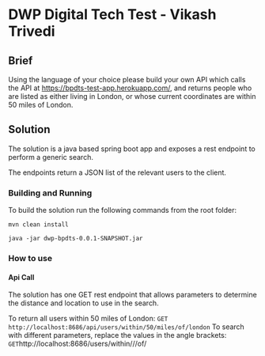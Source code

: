 # DWP Digital Tech Test - Vikash Trivedi

## Brief

Using the language of your choice please build your own API which calls the API at 
https://bpdts-test-app.herokuapp.com/, and returns people who are listed as either 
living in London, or whose current coordinates are within 50 miles of London.

## Solution

The solution is a java based spring boot app and exposes a rest endpoint to perform a generic search. 

The endpoints return a JSON list of the relevant users to the client.

### Building and Running

To build the solution run the following commands from the root folder:

```
mvn clean install

java -jar dwp-bpdts-0.0.1-SNAPSHOT.jar
```

### How to use

#### Api Call

The solution has one GET rest endpoint that allows parameters to determine the distance and location to use in the 
search.

To return all users within 50 miles of London:
`
GET http://localhost:8686/api/users/within/50/miles/of/london
`
To search with different parameters, replace the values in the angle brackets:
`
GET `http://localhost:8686/users/within/<distance>/<unit>/of/<city>`
`
